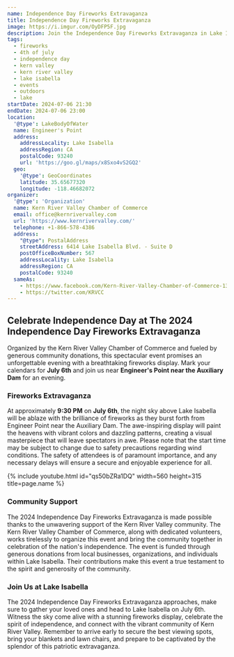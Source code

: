```yaml
---
name: Independence Day Fireworks Extravaganza
title: Independence Day Fireworks Extravaganza
image: https://i.imgur.com/OyDFP5F.jpg
description: Join the Independence Day Fireworks Extravaganza in Lake Isabella, CA. Experience a breathtaking fireworks display at Engineer Point near the Auxiliary Dam.
tags:
  - fireworks
  - 4th of july
  - independence day
  - kern valley
  - kern river valley
  - lake isabella
  - events
  - outdoors
  - lake
startDate: 2024-07-06 21:30
endDate: 2024-07-06 23:00
location:
  '@type': LakeBodyOfWater
  name: Engineer's Point
  address:
    addressLocality: Lake Isabella
    addressRegion: CA
    postalCode: 93240
    url: 'https://goo.gl/maps/x8Sxo4vS2GQ2'
  geo:
    '@type': GeoCoordinates
    latitude: 35.65677320
    longitude: -118.46682072
organizer:
  '@type': 'Organization'
  name: Kern River Valley Chamber of Commerce
  email: office@kernrivervalley.com
  url: 'https://www.kernrivervalley.com/'
  telephone: +1-866-578-4386
  address:
    "@type": PostalAddress
    streetAddress: 6414 Lake Isabella Blvd. - Suite D
    postOfficeBoxNumber: 567
    addressLocality: Lake Isabella
    addressRegion: CA
    postalCode: 93240
  sameAs:
    - https://www.facebook.com/Kern-River-Valley-Chamber-of-Commerce-130937500306948/
    - https://twitter.com/KRVCC
---
```

## Celebrate Independence Day at The 2024 Independence Day Fireworks Extravaganza

Organized by the Kern River Valley Chamber of Commerce and fueled by generous community donations,
this spectacular event promises an unforgettable evening with a breathtaking fireworks display.
Mark your calendars for **July 6th** and join us near **Engineer's Point near the Auxiliary Dam**
for an evening.

### Fireworks Extravaganza

At approximately **9:30 PM** on **July 6th**, the night sky above Lake Isabella will be ablaze with the
brilliance of fireworks as they burst forth from Engineer Point near the Auxiliary Dam. The awe-inspiring
display will paint the heavens with vibrant colors and dazzling patterns, creating a visual masterpiece
that will leave spectators in awe. Please note that the start time may be subject to change due to safety
precautions regarding wind conditions. The safety of attendees is of paramount importance, and any necessary
delays will ensure a secure and enjoyable experience for all.

<div class="center">{% include youtube.html id="qs50bZRa1DQ" width=560 height=315 title=page.name %}</div>

### Community Support

The 2024 Independence Day Fireworks Extravaganza is made possible thanks to the unwavering support of
the Kern River Valley community. The Kern River Valley Chamber of Commerce, along with dedicated volunteers,
works tirelessly to organize this event and bring the community together in celebration of the nation's
independence. The event is funded through generous donations from local businesses, organizations, and
individuals within Lake Isabella. Their contributions make this event a true testament to the spirit
and generosity of the community.

### Join Us at Lake Isabella

The 2024 Independence Day Fireworks Extravaganza approaches, make sure to gather your loved ones and
head to Lake Isabella on July 6th. Witness the sky come alive with a stunning fireworks display, celebrate
the spirit of independence, and connect with the vibrant community of Kern River Valley. Remember to arrive
early to secure the best viewing spots, bring your blankets and lawn chairs, and prepare to be captivated
by the splendor of this patriotic extravaganza.
